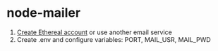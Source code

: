 # node-mailer

1. [Create Ethereal account](https://ethereal.email/) or use another email service
2. Create .env and configure variables: PORT, MAIL_USR, MAIL_PWD

